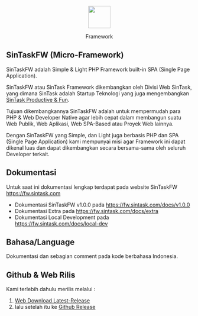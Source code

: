 <p align="center"><img height="60px" src="https://fw.sintask.com/images/logo/sintask_logo_notlogin.png"></p>
<p align="center">Framework</p>

## SinTaskFW (Micro-Framework)
SinTaskFW adalah Simple &amp; Light PHP Framework built-in SPA (Single Page Application).

SinTaskFW atau SinTask Framework dikembangkan oleh Divisi Web SinTask, yang dimana SinTask adalah Startup Teknologi yang juga mengembangkan [SinTask Productive & Fun](https://www.sintask.com).

Tujuan dikembangkannya SinTaskFW adalah untuk mempermudah para PHP & Web Developer Native agar lebih cepat dalam membangun suatu Web Publik, Web Aplikasi, Web SPA-Based atau Proyek Web lainnya.

Dengan SinTaskFW yang Simple, dan Light juga berbasis PHP dan SPA (Single Page Application) kami mempunyai misi agar Framework ini dapat dikenal luas dan dapat dikembangkan secara bersama-sama oleh seluruh Developer terkait.

## Dokumentasi
Untuk saat ini dokumentasi lengkap terdapat pada website SinTaskFW https://fw.sintask.com 
- Dokumentasi SinTaskFW v1.0.0 pada https://fw.sintask.com/docs/v1.0.0
- Dokumentasi Extra pada https://fw.sintask.com/docs/extra
- Dokumentasi Local Development pada https://fw.sintask.com/docs/local-dev

## Bahasa/Language
Dokumentasi dan sebagian comment pada kode berbahasa Indonesia.

## Github & Web Rilis
Kami terlebih dahulu merilis melalui :
1. [Web Download Latest-Release](https://fw.sintask.com/direct/dl/latest)
2. lalu setelah itu ke [Github Release](https://github.com/sintask/SinTaskFW/releases)

